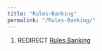 ```yaml
---
title: "Rules-Banking"
permalink: "/Rules-Banking/"
---
```


1.  REDIRECT [Rules Banking](Rules_Banking "wikilink")